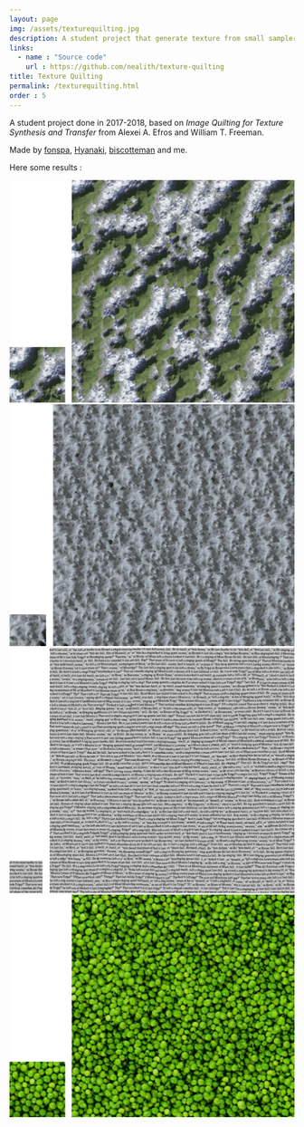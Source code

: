 ```yaml
---
layout: page
img: /assets/texturequilting.jpg
description: A student project that generate texture from small sampler, or transfert them to a element in a image.
links:
  - name : "Source code"
    url : https://github.com/nealith/texture-quilting
title: Texture Quilting
permalink: /texturequilting.html
order : 5
---
```


A student project done in 2017-2018, based on *Image Quilting for Texture Synthesis and Transfer* from Alexei A. Efros and William T. Freeman.

Made by [fonspa](https://github.com/fonspa), [Hyanaki](https://github.com/Hyanaki), [biscotteman](https://github.com/biscotteman) and me.

Here some results :

![mountains](/images/texturequilting/mountains.png)
![chantilly](/images/texturequilting/chantilly.png)
![text](/images/texturequilting/text.png)
![peas](/images/texturequilting/peas.png)
